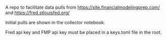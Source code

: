 A repo to facilitate data pulls from https://site.financialmodelingprep.com/ and https://fred.stlouisfed.org/

Initial pulls are shown in the collector notebook.

Fred api key and FMP api key must be placed in a keys.toml file in the root.
